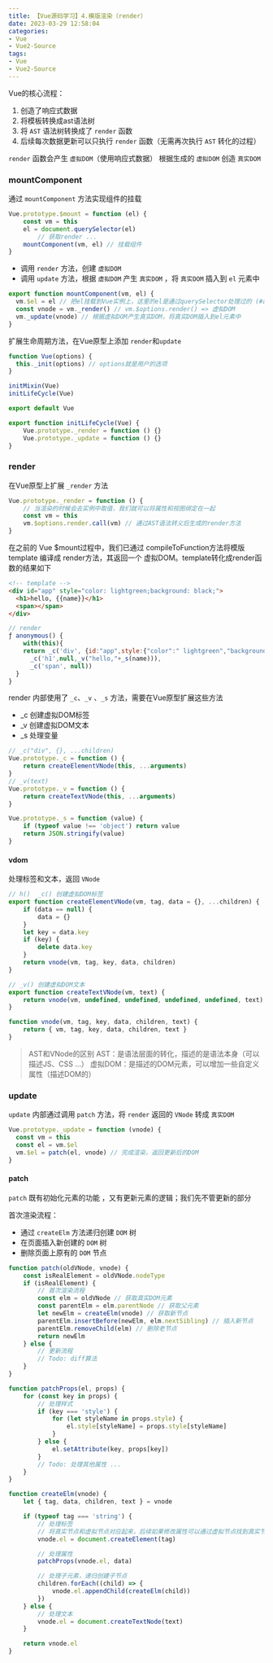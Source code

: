 ```yaml
---
title: 【Vue源码学习】4.模版渲染（render）
date: 2023-03-29 12:58:04
categories:
- Vue
- Vue2-Source
tags: 
- Vue
- Vue2-Source
---
```


Vue的核心流程：

1. 创造了响应式数据
2. 将模板转换成ast语法树
3. 将 `AST` 语法树转换成了 `render` 函数
4. 后续每次数据更新可以只执行 `render` 函数（无需再次执行 `AST` 转化的过程）

`render` 函数会产生 `虚拟DOM`（使用响应式数据）
根据生成的 `虚拟DOM` 创造 `真实DOM`

<!-- more -->

### mountComponent 

通过 `mountComponent` 方法实现组件的挂载

```js
Vue.prototype.$mount = function (el) {
    const vm = this
    el = document.querySelector(el)
		// 获取render ...
    mountComponent(vm, el) // 挂载组件
}
```

- 调用 `render` 方法，创建 `虚拟DOM`
- 调用 `update` 方法，根据 `虚拟DOM` 产生 `真实DOM` ，将 `真实DOM` 插入到 `el` 元素中

```js
export function mountComponent(vm, el) {
  vm.$el = el // 把el挂载到Vue实例上，这里的el是通过querySelector处理过的 (#app)
  const vnode = vm._render() // vm.$options.render() => 虚拟DOM
  vm._update(vnode) // 根据虚拟DOM产生真实DOM，将真实DOM插入到el元素中
}
```

扩展生命周期方法，在Vue原型上添加 `render`和`update`

```js
function Vue(options) {
  this._init(options) // options就是用户的选项
}

initMixin(Vue)
initLifeCycle(Vue)

export default Vue
```

```js
export function initLifeCycle(Vue) {
    Vue.prototype._render = function () {}
  	Vue.prototype._update = function () {}
}
```

### render

在Vue原型上扩展 `_render` 方法

```js
Vue.prototype._render = function () {
    // 当渲染的时候会去实例中取值，我们就可以将属性和视图绑定在一起
    const vm = this
    vm.$options.render.call(vm) // 通过AST语法转义后生成的render方法
}
```

在之前的 Vue $mount过程中，我们已通过 compileToFunction方法将模版template 编译成 render方法，其返回一个 虚拟DOM。template转化成render函数的结果如下

```html
<!-- template -->
<div id="app" style="color: lightgreen;background: black;">
  <h1>hello, {{name}}</h1>
  <span></span>
</div>
```

```js
// render
ƒ anonymous() {
	with(this){
    return _c('div', {id:"app",style:{"color":" lightgreen","background":" black"}},
      _c('h1',null,_v("hello,"+_s(name))),
      _c('span', null))
  }
}
```

render 内部使用了 `_c`、`_v` 、`_s` 方法，需要在Vue原型扩展这些方法

- _c 创建虚拟DOM标签
- _v 创建虚拟DOM文本
- _s 处理变量

```js
// _c("div", {}, ...children)
Vue.prototype._c = function () {
    return createElementVNode(this, ...arguments)
}
// _v(text)
Vue.prototype._v = function () {
    return createTextVNode(this, ...arguments)
}

Vue.prototype._s = function (value) {
    if (typeof value !== 'object') return value
    return JSON.stringify(value)
}
```

#### vdom

处理标签和文本，返回 `VNode`

```js
// h()  _c() 创建虚拟DOM标签
export function createElementVNode(vm, tag, data = {}, ...children) {
    if (data == null) {
        data = {}
    }
    let key = data.key
    if (key) {
        delete data.key
    }
    return vnode(vm, tag, key, data, children)
}

// _v() 创建虚拟DOM文本
export function createTextVNode(vm, text) {
    return vnode(vm, undefined, undefined, undefined, undefined, text)
}

function vnode(vm, tag, key, data, children, text) {
    return { vm, tag, key, data, children, text }
}
```

> AST和VNode的区别
> AST：是语法层面的转化，描述的是语法本身（可以描述JS、CSS ...）
> 虚拟DOM：是描述的DOM元素，可以增加一些自定义属性（描述DOM的）

### update

`update` 内部通过调用 `patch` 方法，将 `render` 返回的 `VNode` 转成 `真实DOM`

```js
Vue.prototype._update = function (vnode) {
  const vm = this
  const el = vm.$el
  vm.$el = patch(el, vnode) // 完成渲染，返回更新后的DOM
}
```

#### patch

`patch` 既有初始化元素的功能 ，又有更新元素的逻辑；我们先不管更新的部分

首次渲染流程：

- 通过 `createElm` 方法递归创建 `DOM` 树
- 在页面插入新创建的 `DOM` 树
- 删除页面上原有的 `DOM` 节点

```js
function patch(oldVNode, vnode) {
    const isRealElement = oldVNode.nodeType
    if (isRealElement) {
        // 首次渲染流程
        const elm = oldVNode // 获取真实DOM元素
        const parentElm = elm.parentNode // 获取父元素
        let newElm = createElm(vnode) // 获取新节点
        parentElm.insertBefore(newElm, elm.nextSibling) // 插入新节点
        parentElm.removeChild(elm) // 删除老节点
        return newElm
    } else {
        // 更新流程
        // Todo: diff算法
    }
}

function patchProps(el, props) {
    for (const key in props) {
        // 处理样式
        if (key === 'style') {
            for (let styleName in props.style) {
                el.style[styleName] = props.style[styleName]
            }
        } else {
            el.setAttribute(key, props[key])
        }
        // Todo: 处理其他属性 ...
    }
}

function createElm(vnode) {
    let { tag, data, children, text } = vnode

    if (typeof tag === 'string') {
        // 处理标签
        // 将真实节点和虚拟节点对应起来，后续如果修改属性可以通过虚拟节点找到真实节点，然后完成更新
        vnode.el = document.createElement(tag)

        // 处理属性
        patchProps(vnode.el, data)

        // 处理子元素，递归创建子节点
        children.forEach((child) => {
            vnode.el.appendChild(createElm(child))
        })
    } else {
        // 处理文本
        vnode.el = document.createTextNode(text)
    }

    return vnode.el
}
```

